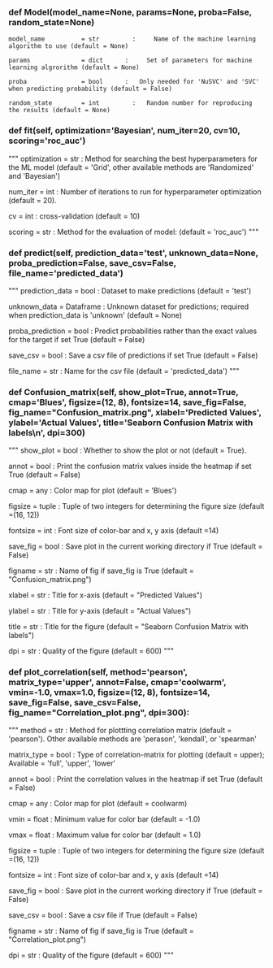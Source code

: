 
### def Model(model_name=None, params=None, proba=False, random_state=None)

````
model_name          = str		  : 	Name of the machine learning algorithm to use (default = None)

params              = dict		:	  Set of parameters for machine learning algrorithm (default = None)

proba               = bool		: 	Only needed for 'NuSVC' and 'SVC' when predicting probability (default = False)

random_state        = int		  :	  Random number for reproducing the results (default = None)
````

### def fit(self, optimization='Bayesian', num_iter=20, cv=10, scoring='roc_auc')

"""
optimization 		= str		:	Method for searching the best hyperparameters for the ML model (default = 'Grid', other available methods are                                 'Randomized' and 'Bayesian')

num_iter    		= int		:	Number of iterations to run for hyperparameter optimization (default = 20).

cv 			 		    = int		:	cross-validation (default = 10)

scoring 	 		  = str  	:	Method for the evaluation of model: (default = 'roc_auc')
"""

### def predict(self, prediction_data='test', unknown_data=None, proba_prediction=False, save_csv=False, file_name='predicted_data')

"""
prediction_data		= bool		  :	Dataset to make predictions (default = 'test')

unknown_data		  = Dataframe	:	Unknown dataset for predictions; required when prediction_data is 
                                    'unknown' (default = None)
                                    
proba_prediction	= bool		  :	Predict probabilities rather than the exact values for the target if set 
                                    True (default = False)
                                    
save_csv	 		    = bool		  :	Save a csv file of predictions if set True (default = False)

file_name	 		    = str		    :	Name for the csv file (default = 'predicted_data')
"""

### def Confusion_matrix(self, show_plot=True, annot=True, cmap='Blues', figsize=(12, 8), fontsize=14, save_fig=False, fig_name="Confusion_matrix.png", xlabel='Predicted Values', ylabel='Actual Values', title='Seaborn Confusion Matrix with labels\n', dpi=300)

"""
show_plot   = bool  :   Whether to show the plot or not (default = True).

annot		    = bool 	:	  Print the confusion matrix values inside the heatmap if set True  (default = False)

cmap 		    = any  	: 	Color map for plot  (default = 'Blues')

figsize 	  = tuple : 	Tuple of two integers for determining the figure size    (default =(16, 12))

fontsize 	  = int  	:	  Font size of color-bar and x, y axis   (default =14)

save_fig 	  = bool 	: 	Save plot in the current working directory if True  (default = False)

figname 	  = str   :	  Name of fig if save_fig is True  (default = "Confusion_matrix.png")

xlabel 	    = str   :	  Title for x-axis  (default = "Predicted Values")

ylabel	    = str   :	  Title for y-axis  (default = "Actual Values")

title 	    = str   :	  Title for the figure  (default = "Seaborn Confusion Matrix with labels")

dpi 	      = str   :	  Quality of the figure  (default = 600)
"""

### def plot_correlation(self, method='pearson', matrix_type='upper', annot=False, cmap='coolwarm', vmin=-1.0, vmax=1.0, figsize=(12, 8), fontsize=14, save_fig=False, save_csv=False, fig_name="Correlation_plot.png", dpi=300):

"""
method 		  = str  	: 	Method for plottting correlation matrix (default = 'pearson'). Other available methods are 'perason', 'kendall', or                               'spearman'  

matrix_type	= bool 	:	  Type of correlation-matrix for plotting  (default = upper); Available = 'full', 'upper', 'lower'

annot		    = bool 	:	  Print the correlation values in the heatmap if set True  (default = False)

cmap 		    = any  	: 	Color map for plot  (default = coolwarm)

vmin		    = float	:	  Minimum value for color bar (default = -1.0)

vmax		    = float	:	  Maximum value for color bar (default =  1.0)

figsize 	  = tuple : 	Tuple of two integers for determining the figure size    (default =(16, 12))

fontsize 	  = int  	:	  Font size of color-bar and x, y axis   (default =14)

save_fig 	  = bool 	: 	Save plot in the current working directory if True  (default = False)

save_csv 	  = bool 	: 	Save a csv file if True  (default = False)

figname 	  = str   :	  Name of fig if save_fig is True  (default = "Correlation_plot.png")

dpi 	      = str   :	  Quality of the figure  (default = 600)
"""



